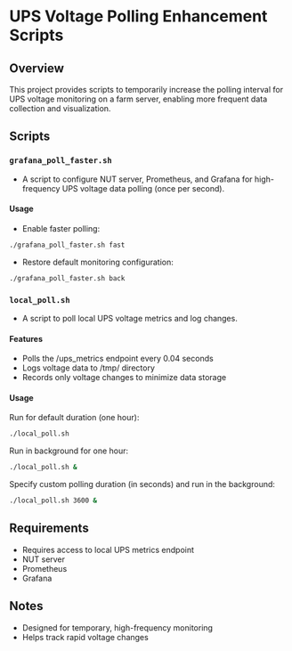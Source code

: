 # UPS Voltage Polling Enhancement Scripts

## Overview
This project provides scripts to temporarily increase the polling interval for UPS voltage monitoring on a farm server, enabling more frequent data collection and visualization.

## Scripts

### `grafana_poll_faster.sh`
- A script to configure NUT server, Prometheus, and Grafana for high-frequency UPS voltage data polling (once per second).

#### Usage
- Enable faster polling:
```bash
./grafana_poll_faster.sh fast
```
- Restore default monitoring configuration:
```bash
./grafana_poll_faster.sh back
```

### `local_poll.sh`
- A script to poll local UPS voltage metrics and log changes.

#### Features

- Polls the /ups_metrics endpoint every 0.04 seconds
- Logs voltage data to /tmp/ directory
- Records only voltage changes to minimize data storage

#### Usage

Run for default duration (one hour):
```bash
./local_poll.sh
```

Run in background for one hour:
```bash
./local_poll.sh &
```

Specify custom polling duration (in seconds) and run in the background:
```bash
./local_poll.sh 3600 &
```
## Requirements

- Requires access to local UPS metrics endpoint
- NUT server
- Prometheus
- Grafana

## Notes

- Designed for temporary, high-frequency monitoring
- Helps track rapid voltage changes

